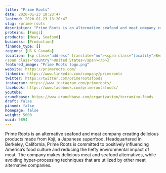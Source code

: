 ```yaml
---
title: "Prime Roots"
date: 2020-01-23 18:20:47
lastmod: 2020-01-23 18:20:47
slug: /prime-roots
description: "Prime Roots is an alternative seafood and meat company creating delicious products made from Koji, a Japanese superfood. Headquartered in Berkeley, California, Prime Roots is committed to positively influencing America’s food culture and reducing the hefty environmental impact of meat. The company makes delicious meat and seafood alternatives, while avoiding hyper-processing techniques that are utilized by other meat alternative companies."
proteins: [Fungi]
products: [Meat, Seafood]
business: [Production]
finance_type: []
regions: [US & Canada]
location: [<p class="address" translate="no"><span class="locality">Berkeley</span>,<br>
<span class="country">United States</span></p>]
featured_image: "Prime Roots logo.png"
website: https://primeroots.com/
linkedin: https://www.linkedin.com/company/primeroots
twitter: https://twitter.com/primerootsfoods
instagram: https://www.instagram.com/primeroots/
facebook: https://www.facebook.com/primerootsfoods/
youtube: 
crunchbase: https://www.crunchbase.com/organization/terramino-foods
draft: false
pinned: false
homepage: false
weight: 5000
uuid: 5894
---
```

Prime Roots is an alternative seafood and meat company creating delicious products made from Koji, a Japanese superfood. Headquartered in Berkeley, California, Prime Roots is committed to positively influencing America’s food culture and reducing the hefty environmental impact of meat. The company makes delicious meat and seafood alternatives, while avoiding hyper-processing techniques that are utilized by other meat alternative companies.
